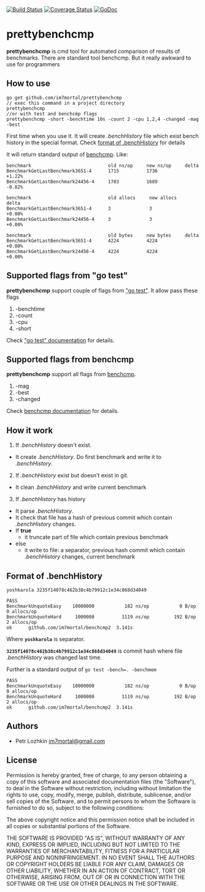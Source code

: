 [![Build Status](https://travis-ci.org/im7mortal/UTM.svg)](https://travis-ci.org/im7mortal/UTM)
[![Coverage Status](https://coveralls.io/repos/im7mortal/UTM/badge.svg?branch=master)](https://coveralls.io/r/im7mortal/UTM?branch=master)
[![GoDoc](https://godoc.org/github.com/im7mortal/prettybenchcmp?status.svg)](https://godoc.org/github.com/im7mortal/prettybenchcmp)

prettybenchcmp
===

**prettybenchcmp** is cmd tool for automated comparison of results of benchmarks.
There are standard tool benchcmp. But it really awkward to use for programmers 

How to use
-----

```
go get github.com/im7mortal/prettybenchcmp
// exec this command in a project directory
prettybenchcmp
//or with test and benchcmp flags
prettybenchcmp -short -benchtime 10s -count 2 -cpu 1,2,4 -changed -mag -best
```

First time when you use it. It will create *.benchHistory* file which exist 
bench history in the special format. Check [format of .benchHistory](https://github.com/im7mortal/prettybenchcmp#Format-of-.benchHistory) for details

It will return standard output of [benchcmp](https://godoc.org/golang.org/x/tools/cmd/benchcmp). Like:
```
benchmark                            old ns/op     new ns/op     delta
BenchmarkGetLastBenchmark3651-4      1715          1736          +1.22%
BenchmarkGetLastBenchmark24456-4     1703          1689          -0.82%

benchmark                            old allocs     new allocs     delta
BenchmarkGetLastBenchmark3651-4      3              3              +0.00%
BenchmarkGetLastBenchmark24456-4     3              3              +0.00%

benchmark                            old bytes     new bytes     delta
BenchmarkGetLastBenchmark3651-4      4224          4224          +0.00%
BenchmarkGetLastBenchmark24456-4     4224          4224          +0.00%
```

Supported flags from "go test"
-----
**prettybenchcmp** support couple of flags from ["go test"](https://golang.org/cmd/go/#hdr-Test_packages). It allow pass these flags

1. -benchtime
2. -count
3. -cpu
4. -short

Check ["go test" documentation](https://golang.org/cmd/go/#hdr-Description_of_testing_flags) for details.

Supported flags from benchcmp
-----
**prettybenchcmp** support all flags from [benchcmp](https://godoc.org/golang.org/x/tools/cmd/benchcmp).

1. -mag
2. -best
3. -changed

Check [benchcmp documentation](https://godoc.org/golang.org/x/tools/cmd/benchcmp) for details.

How it work 
-----

1. If *.benchHistory* doesn't exist. 
 * It create *.benchHistory*. Do first benchmark and write it to *.benchHistory*.

2. If *.benchHistory* exist but doesn't exist in git. 
 * It clean *.benchHistory* and write current benchmark

3. If *.benchHistory* has history
 * It parse *.benchHistory*.
 * It check that file has a hash of previous commit which contain *.benchHistory* changes.
 * If **true**
   * it truncate part of file which contain previous benchmark
 * else
   * it write to file: a separator, previous hash commit which contain *.benchHistory* changes, current benchmark

Format of .benchHistory
-----

```
yoshkarola 3235f14078c462b38c4b79912c1e34c868d34049

PASS
BenchmarkUnquoteEasy	10000000	       182 ns/op	       0 B/op	       0 allocs/op
BenchmarkUnquoteHard	 1000000	      1119 ns/op	     192 B/op	       2 allocs/op
ok  	github.com/im7mortal/benchcmp2	3.141s
```

Where **```yoshkarola```** is separator.

**```3235f14078c462b38c4b79912c1e34c868d34049```** is commit hash where file *.benchHistory* was changed last time.

Further is a standard output of ```go test -bench=. -benchmem```
```
PASS
BenchmarkUnquoteEasy	10000000	       182 ns/op	       0 B/op	       0 allocs/op
BenchmarkUnquoteHard	 1000000	      1119 ns/op	     192 B/op	       2 allocs/op
ok  	github.com/im7mortal/benchcmp2	3.141s
```

Authors
-------

* Petr Lozhkin <im7mortal@gmail.com>

License
-------

Permission is hereby granted, free of charge, to any person obtaining a copy of this software and associated documentation files (the "Software"), to deal in the Software without restriction, including without limitation the rights to use, copy, modify, merge, publish, distribute, sublicense, and/or sell copies of the Software, and to permit persons to whom the Software is furnished to do so, subject to the following conditions:

The above copyright notice and this permission notice shall be included in all copies or substantial portions of the Software.

THE SOFTWARE IS PROVIDED "AS IS", WITHOUT WARRANTY OF ANY KIND, EXPRESS OR IMPLIED, INCLUDING BUT NOT LIMITED TO THE WARRANTIES OF MERCHANTABILITY, FITNESS FOR A PARTICULAR PURPOSE AND NONINFRINGEMENT. IN NO EVENT SHALL THE AUTHORS OR COPYRIGHT HOLDERS BE LIABLE FOR ANY CLAIM, DAMAGES OR OTHER LIABILITY, WHETHER IN AN ACTION OF CONTRACT, TORT OR OTHERWISE, ARISING FROM, OUT OF OR IN CONNECTION WITH THE SOFTWARE OR THE USE OR OTHER DEALINGS IN THE SOFTWARE.
